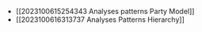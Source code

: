 
- [[2023100615254343 Analyses patterns Party Model]]
- [[2023100616313737 Analyses Patterns Hierarchy]]